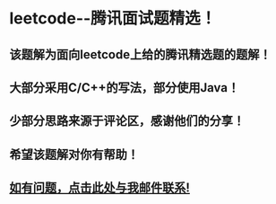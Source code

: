 # leetcode--腾讯面试题精选！
## 该题解为面向leetcode上给的腾讯精选题的题解！
## 大部分采用C/C++的写法，部分使用Java！
## 少部分思路来源于评论区，感谢他们的分享！
## 希望该题解对你有帮助！


## <a href="mailto:183964286@qq.com?subject=leetcode--Tencent的相关问题！&body=邮件内容">如有问题，点击此处与我邮件联系!</a>
